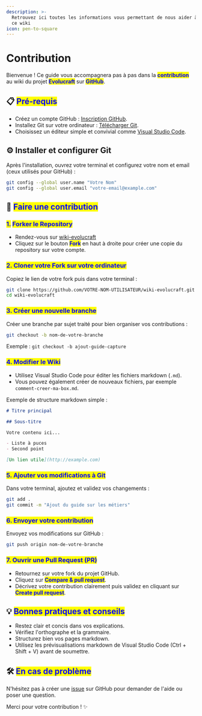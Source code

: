 ```yaml
---
description: >-
  Retrouvez ici toutes les informations vous permettant de nous aider à modifier
  ce wiki
icon: pen-to-square
---
```


# Contribution

Bienvenue ! Ce guide vous accompagnera pas à pas dans la <mark style="color:blue;">**contribution**</mark> au wiki du projet <mark style="color:blue;">**Evolucraft**</mark> sur <mark style="color:blue;">**GitHub**</mark>.

## 📋 <mark style="color:blue;">Pré-requis</mark>

* Créez un compte GitHub : [Inscription GitHub](https://github.com/join).
* Installez Git sur votre ordinateur : [Télécharger Git](https://git-scm.com/downloads).
* Choisissez un éditeur simple et convivial comme [Visual Studio Code](https://code.visualstudio.com/).

## ⚙️ Installer et configurer Git

Après l'installation, ouvrez votre terminal et configurez votre nom et email (ceux utilisés pour GitHub) :

```bash
git config --global user.name "Votre Nom"
git config --global user.email "votre-email@example.com"
```

## 🚀 <mark style="color:blue;">Faire une contribution</mark>

### <mark style="color:blue;">1.</mark> <mark style="color:blue;">Forker le Repository</mark>

* Rendez-vous sur [wiki-evolucraft](https://github.com/Rivrs-OSS/wiki-evolucraft)
* Cliquez sur le bouton <mark style="color:blue;">**Fork**</mark> en haut à droite pour créer une copie du repository sur votre compte.

### <mark style="color:blue;">2. Cloner votre Fork sur votre ordinateur</mark>

Copiez le lien de votre fork puis dans votre terminal :

```bash
git clone https://github.com/VOTRE-NOM-UTILISATEUR/wiki-evolucraft.git
cd wiki-evolucraft
```

### <mark style="color:blue;">3. Créer une nouvelle branche</mark>

Créer une branche par sujet traité pour bien organiser vos contributions :

```bash
git checkout -b nom-de-votre-branche
```

Exemple : `git checkout -b ajout-guide-capture`

### <mark style="color:blue;">4. Modifier le Wiki</mark>

* Utilisez Visual Studio Code pour éditer les fichiers markdown (`.md`).
* Vous pouvez également créer de nouveaux fichiers, par exemple `comment-creer-ma-box.md`.

Exemple de structure markdown simple :

```markdown
# Titre principal

## Sous-titre

Votre contenu ici...

- Liste à puces
- Second point

[Un lien utile](http://example.com)
```

### <mark style="color:blue;">5. Ajouter vos modifications à Git</mark>

Dans votre terminal, ajoutez et validez vos changements :

```bash
git add .
git commit -m "Ajout du guide sur les métiers"
```

### <mark style="color:blue;">6. Envoyer votre contribution</mark>

Envoyez vos modifications sur GitHub :

```bash
git push origin nom-de-votre-branche
```

### <mark style="color:blue;">7. Ouvrir une Pull Request (PR)</mark>

* Retournez sur votre fork du projet GitHub.
* Cliquez sur <mark style="color:blue;">**Compare & pull request**</mark>.
* Décrivez votre contribution clairement puis validez en cliquant sur <mark style="color:blue;">**Create pull request**</mark>.

## 💡 <mark style="color:blue;">Bonnes pratiques et conseils</mark>

* Restez clair et concis dans vos explications.
* Vérifiez l'orthographe et la grammaire.
* Structurez bien vos pages markdown.
* Utilisez les prévisualisations markdown de Visual Studio Code (Ctrl + Shift + V) avant de soumettre.

## 🛠️ <mark style="color:blue;">En cas de problème</mark>

N'hésitez pas à créer une [issue](https://github.com/Rivrs-OSS/wiki-evolucraft/issues) sur GitHub pour demander de l'aide ou poser une question.

Merci pour votre contribution ! ✨
